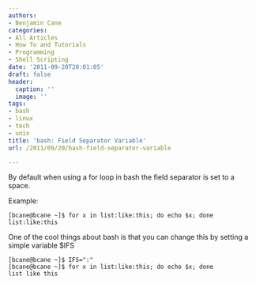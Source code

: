 ```yaml
---
authors:
- Benjamin Cane
categories:
- All Articles
- How To and Tutorials
- Programming
- Shell Scripting
date: '2011-09-20T20:01:05'
draft: false
header:
  caption: ''
  image: ''
tags:
- bash
- linux
- tech
- unix
title: 'bash: Field Separator Variable'
url: /2011/09/20/bash-field-separator-variable

---
```


By default when using a for loop in bash the field separator is set to a space.

Example:

    [bcane@bcane ~]$ for x in list:like:this; do echo $x; done  
    list:like:this

One of the cool things about bash is that you can change this by setting a simple variable $IFS

    [bcane@bcane ~]$ IFS=":"  
    [bcane@bcane ~]$ for x in list:like:this; do echo $x; done  
    list like this
